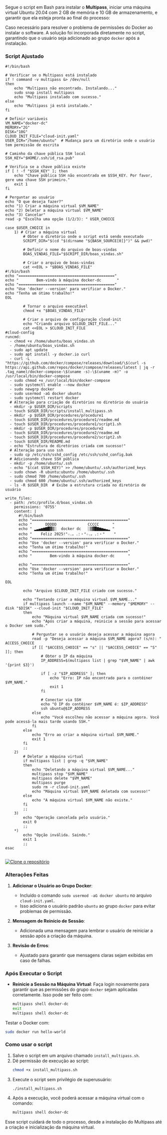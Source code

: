 Segue o script em Bash para instalar o **Multipass**, iniciar uma máquina virtual Ubuntu 20.04 com 2 GB de memória e 10 GB de armazenamento, e garantir que ela esteja pronta ao final do processo:



Caso necessário para resolver o problema de permissões do Docker ao instalar o software. A solução foi incorporada diretamente no script, garantindo que o usuário seja adicionado ao grupo `docker` após a instalação.

### Script Ajustado

```
#!/bin/bash

# Verificar se o Multipass está instalado
if ! command -v multipass &> /dev/null
then
    echo "Multipass não encontrado. Instalando..."
    sudo snap install multipass
    echo "Multipass instalado com sucesso."
else
    echo "Multipass já está instalado."
fi

# Definir variáveis
VM_NAME="docker-dc"
MEMORY="2G"
DISK="10G"
CLOUD_INIT_FILE="cloud-init.yaml"
USER_DIR="/home/ubuntu"  # Mudança para um diretório onde o usuário tem permissão de escrita

# Caminho da chave pública SSH local
SSH_KEY="$HOME/.ssh/id_rsa.pub"

# Verifica se a chave pública existe
if [ ! -f "$SSH_KEY" ]; then
    echo "Chave pública SSH não encontrada em $SSH_KEY. Por favor, gere uma chave SSH primeiro."
    exit 1
fi

# Perguntar ao usuário
echo "O que deseja fazer?"
echo "1) Criar a máquina virtual $VM_NAME"
echo "2) Deletar a máquina virtual $VM_NAME"
echo "3) Cancelar"
read -p "Escolha uma opção (1/2/3): " USER_CHOICE

case $USER_CHOICE in
    1) # Criar a máquina virtual
        # Obter o diretório onde o script está sendo executado
        SCRIPT_DIR="$(cd "$(dirname "${BASH_SOURCE[0]}")" && pwd)"

        # Definir o nome do arquivo de boas-vindas
        BOAS_VINDAS_FILE="$SCRIPT_DIR/boas_vindas.sh"

        # Criar o arquivo de boas-vindas
        cat <<EOL > "$BOAS_VINDAS_FILE"
#!/bin/bash
echo "==========================================="
echo "        Bem-vindo à máquina docker-dc       "
echo "==========================================="
echo "Use 'docker --version' para verificar o Docker."
echo "Tenha um ótimo trabalho!"
EOL

        # Tornar o arquivo executável
        chmod +x "$BOAS_VINDAS_FILE"

        # Criar o arquivo de configuração cloud-init
        echo "Criando arquivo $CLOUD_INIT_FILE..."
        cat <<EOL > $CLOUD_INIT_FILE
#cloud-config
runcmd:
  - chmod +x /home/ubuntu/boas_vindas.sh
  - /home/ubuntu/boas_vindas.sh
  - sudo apt update
  - sudo apt install -y docker.io curl
  - curl -L "https://github.com/docker/compose/releases/download/\$(curl -s https://api.github.com/repos/docker/compose/releases/latest | jq -r .tag_name)/docker-compose-\$(uname -s)-\$(uname -m)" -o /usr/local/bin/docker-compose
  - sudo chmod +x /usr/local/bin/docker-compose
  - sudo systemctl enable --now docker
  - sudo newgrp docker
  - sudo usermod -aG docker ubuntu
  - sudo systemctl restart docker
  # Alteração para criação de diretórios no diretório do usuário
  - mkdir -p $USER_DIR/scripts
  - touch $USER_DIR/scripts/install_multipass.sh
  - mkdir -p $USER_DIR/procedures/procedure1
  - touch $USER_DIR/procedures/procedure1/readme.md
  - touch $USER_DIR/procedures/procedure1/script1.sh
  - mkdir -p $USER_DIR/procedures/procedure2
  - touch $USER_DIR/procedures/procedure2/readme.md
  - touch $USER_DIR/procedures/procedure2/script2.sh
  - touch $USER_DIR/README.md
  - echo "Estrutura de diretórios criada com sucesso!"
  # Alteração para uso ssh
  - sudo cp /etc/ssh/sshd_config /etc/ssh/sshd_config.bak
  # Adicionando chave SSH pública
  - mkdir -p /home/ubuntu/.ssh
  - echo "$(cat $SSH_KEY)" >> /home/ubuntu/.ssh/authorized_keys
  - sudo chown -R ubuntu:ubuntu /home/ubuntu/.ssh
  - sudo chmod 700 /home/ubuntu/.ssh
  - sudo chmod 600 /home/ubuntu/.ssh/authorized_keys
  - ls -R $USER_DIR  # Exibe a estrutura criada no diretório de usuário
  
write_files:
  - path: /etc/profile.d/boas_vindas.sh
    permissions: '0755'
    content: |
      #!/bin/bash
      echo "==========================================="
      echo "      DDDDD              CCCCC      "
      echo " ▂▃▄▅▆▇█▓▒░  docker dc   ░▒▓█▇▆▅▄▃▂ "
      echo "    Feliz 2025!"☆.。.:・°☆.。.:・°    "
      echo "==========================================="
      echo "Use 'docker --version' para verificar o Docker."
      echo "Tenha um ótimo trabalho!"  
      echo "==========================================="
      echo "        Bem-vindo à máquina docker-dc      "

      echo "==========================================="
      echo "Use 'docker --version' para verificar o Docker."
      echo "Tenha um ótimo trabalho!"  

EOL

        echo "Arquivo $CLOUD_INIT_FILE criado com sucesso."
        
        echo "Tentando criar a máquina virtual $VM_NAME..."
        if multipass launch --name "$VM_NAME" --memory "$MEMORY" --disk "$DISK" --cloud-init "$CLOUD_INIT_FILE"
        then
            echo "Máquina virtual $VM_NAME criada com sucesso!"
            echo "Após criar a máquina, reinicie a sessão para acessar o Docker sem sudo."
            
            # Perguntar se o usuário deseja acessar a máquina agora
            read -p "Deseja acessar a máquina $VM_NAME agora? (s/n): " ACCESS_CHOICE
            if [[ "$ACCESS_CHOICE" == "s" || "$ACCESS_CHOICE" == "S" ]]; then
                # Obter o IP da máquina
                IP_ADDRESS=$(multipass list | grep "$VM_NAME" | awk '{print $3}')
                
                if [ -z "$IP_ADDRESS" ]; then
                    echo "Erro: IP não encontrado para o contêiner $VM_NAME."
                    exit 1
                fi

                # Conectar via SSH
                echo "O IP do contêiner $VM_NAME é: $IP_ADDRESS"
                ssh ubuntu@$IP_ADDRESS
            else
                echo "Você escolheu não acessar a máquina agora. Você pode acessá-la mais tarde usando SSH."
            fi
        else
            echo "Erro ao criar a máquina virtual $VM_NAME."
            exit 1
        fi
        ;;
    2)
        # Deletar a máquina virtual
        if multipass list | grep -q "$VM_NAME"
        then
            echo "Deletando a máquina virtual $VM_NAME..."
            multipass stop "$VM_NAME"
            multipass delete "$VM_NAME"
            multipass purge
            sudo rm -r cloud-init.yaml
            echo "Máquina virtual $VM_NAME deletada com sucesso!"
        else
            echo "A máquina virtual $VM_NAME não existe."
        fi
        ;;
    3)
        echo "Operação cancelada pelo usuário."
        exit 0
        ;;
    *)
        echo "Opção inválida. Saindo."
        exit 1
        ;;
esac


```

[![Clone o repositório](https://img.shields.io/badge/Clone%20o%20reposit%C3%B3rio-%E2%9D%A4%20GitHub-blue)](https://github.com/BusinessFileGuardian/Multipass-Automation)


### Alterações Feitas
1. **Adicionar o Usuário ao Grupo Docker**:
   - Incluído o comando `sudo usermod -aG docker ubuntu` no arquivo `cloud-init.yaml`.
   - Isso adiciona o usuário padrão `ubuntu` ao grupo `docker` para evitar problemas de permissão.

2. **Mensagem de Reinício de Sessão**:
   - Adicionada uma mensagem para lembrar o usuário de reiniciar a sessão após a criação da máquina.

3. **Revisão de Erros**:
   - Ajustado para garantir que mensagens claras sejam exibidas em caso de falhas.

### Após Executar o Script
- **Reinicie a Sessão na Máquina Virtual**:
  Faça login novamente para garantir que as permissões do grupo `docker` sejam aplicadas corretamente. Isso pode ser feito com:
  ```bash
  multipass shell docker-dc
  exit
  multipass shell docker-dc
  ```

Testar o Docker com:
```bash
sudo docker run hello-world
```

### Como usar o script

1. Salve o script em um arquivo chamado `install_multipass.sh`.
2. Dê permissão de execução ao script:
   ```bash
   chmod +x install_multipass.sh
   ```
3. Execute o script sem privilégio de superusuário:
   ```bash
   ./install_multipass.sh
   ```
4. Após a execução, você poderá acessar a máquina virtual com o comando:
   ```bash
   multipass shell docker-dc
   ``` 

Esse script cuidará de todo o processo, desde a instalação do Multipass até a criação e inicialização da máquina virtual.
